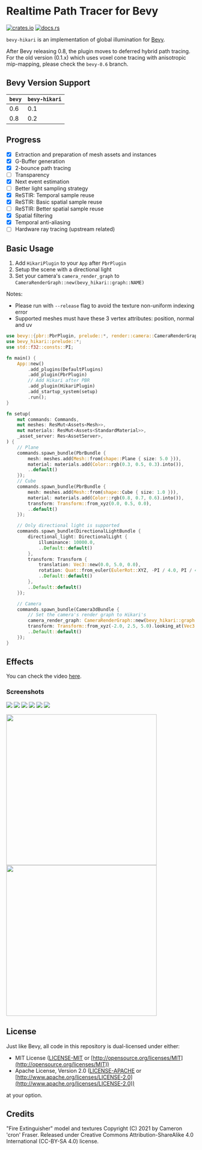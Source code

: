 # Realtime Path Tracer for Bevy

[![crates.io](https://img.shields.io/crates/v/bevy-hikari)](https://crates.io/crates/bevy-hikari)
[![docs.rs](https://docs.rs/bevy-hikari/badge.svg)](https://docs.rs/bevy-hikari)

`bevy-hikari` is an implementation of global illumination for [Bevy](https://bevyengine.org/).

After Bevy releasing 0.8, the plugin moves to deferred hybrid path tracing.
For the old version (0.1.x) which uses voxel cone tracing with anisotropic mip-mapping, please check the `bevy-0.6` branch.

## Bevy Version Support
| `bevy` | `bevy-hikari` |
| ------ | ------------- |
| 0.6    | 0.1           |
| 0.8    | 0.2           |

## Progress
- [x] Extraction and preparation of mesh assets and instances
- [x] G-Buffer generation
- [x] 2-bounce path tracing
- [ ] Transparency
- [x] Next event estimation
- [ ] Better light sampling strategy
- [x] ReSTIR: Temporal sample reuse
- [x] ReSTIR: Basic spatial sample reuse
- [ ] ReSTIR: Better spatial sample reuse
- [x] Spatial filtering
- [x] Temporal anti-aliasing
- [ ] Hardware ray tracing (upstream related)

## Basic Usage
1. Add `HikariPlugin` to your `App` after `PbrPlugin`
2. Setup the scene with a directional light
3. Set your camera's `camera_render_graph` to `CameraRenderGraph::new(bevy_hikari::graph::NAME)`

Notes:
- Please run with `--release` flag to avoid the texture non-uniform indexing error
- Supported meshes must have these 3 vertex attributes: position, normal and uv 

```rust
use bevy::{pbr::PbrPlugin, prelude::*, render::camera::CameraRenderGraph};
use bevy_hikari::prelude::*;
use std::f32::consts::PI;

fn main() {
    App::new()
        .add_plugins(DefaultPlugins)
        .add_plugin(PbrPlugin)
        // Add Hikari after PBR
        .add_plugin(HikariPlugin)
        .add_startup_system(setup)
        .run();
}

fn setup(
    mut commands: Commands,
    mut meshes: ResMut<Assets<Mesh>>,
    mut materials: ResMut<Assets<StandardMaterial>>,
    _asset_server: Res<AssetServer>,
) {
    // Plane
    commands.spawn_bundle(PbrBundle {
        mesh: meshes.add(Mesh::from(shape::Plane { size: 5.0 })),
        material: materials.add(Color::rgb(0.3, 0.5, 0.3).into()),
        ..default()
    });
    // Cube
    commands.spawn_bundle(PbrBundle {
        mesh: meshes.add(Mesh::from(shape::Cube { size: 1.0 })),
        material: materials.add(Color::rgb(0.8, 0.7, 0.6).into()),
        transform: Transform::from_xyz(0.0, 0.5, 0.0),
        ..default()
    });

    // Only directional light is supported
    commands.spawn_bundle(DirectionalLightBundle {
        directional_light: DirectionalLight {
            illuminance: 10000.0,
            ..Default::default()
        },
        transform: Transform {
            translation: Vec3::new(0.0, 5.0, 0.0),
            rotation: Quat::from_euler(EulerRot::XYZ, -PI / 4.0, PI / 4.0, 0.0),
            ..Default::default()
        },
        ..Default::default()
    });

    // Camera
    commands.spawn_bundle(Camera3dBundle {
        // Set the camera's render graph to Hikari's
        camera_render_graph: CameraRenderGraph::new(bevy_hikari::graph::NAME),
        transform: Transform::from_xyz(-2.0, 2.5, 5.0).looking_at(Vec3::ZERO, Vec3::Y),
        ..Default::default()
    });
}
```

## Effects
You can check the video [here](https://youtu.be/p5g4twfe9yY).

### Screenshots
<img src="assets/screenshots/rt-gi.png" />
<img src="assets/screenshots/rt-gi-2.png" />
<img src="assets/screenshots/city.png">
<img src="assets/screenshots/scene.png">
<img src="assets/screenshots/scene-box.png">
<img src="assets/screenshots/dissection/final.png">
<p float="left">
    <img src="assets/screenshots/dissection/direct-shading-gamma.png" width=400>
    <img src="assets/screenshots/dissection/indirect-shading-gamma.png" width=400>
</p>

## License
Just like Bevy, all code in this repository is dual-licensed under either:

* MIT License ([LICENSE-MIT](docs/LICENSE-MIT) or [http://opensource.org/licenses/MIT](http://opensource.org/licenses/MIT))
* Apache License, Version 2.0 ([LICENSE-APACHE](docs/LICENSE-APACHE) or [http://www.apache.org/licenses/LICENSE-2.0](http://www.apache.org/licenses/LICENSE-2.0))

at your option.

## Credits
"Fire Extinguisher" model and textures Copyright (C) 2021 by Cameron 'cron' Fraser.
Released under Creative Commons Attribution-ShareAlike 4.0 International (CC-BY-SA 4.0) license.